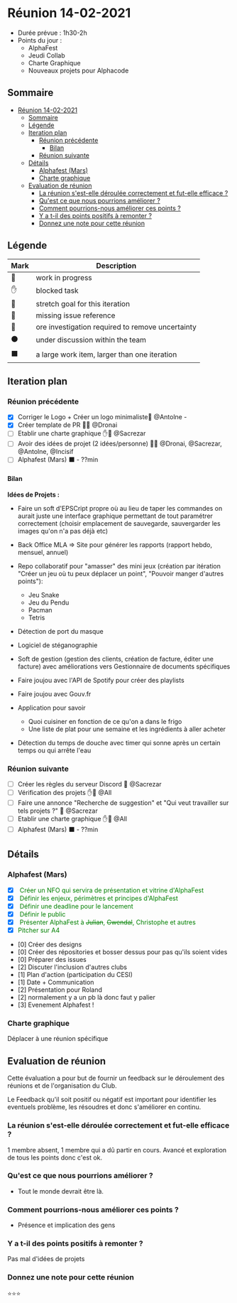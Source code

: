 # Réunion 14-02-2021

* Durée prévue    : 1h30-2h
* Points du jour  : 
  * AlphaFest
  * Jeudi Collab
  * Charte Graphique
  * Nouveaux projets pour Alphacode

## Sommaire

- [Réunion 14-02-2021](#réunion-14-02-2021)
  - [Sommaire](#sommaire)
  - [Légende](#légende)
  - [Iteration plan](#iteration-plan)
    - [Réunion précédente](#réunion-précédente)
      - [Bilan](#bilan)
    - [Réunion suivante](#réunion-suivante)
  - [Détails](#détails)
    - [Alphafest (Mars)](#alphafest-mars)
    - [Charte graphique](#charte-graphique)
  - [Evaluation de réunion](#evaluation-de-réunion)
    - [La réunion s'est-elle déroulée correctement et fut-elle efficace ?](#la-réunion-sest-elle-déroulée-correctement-et-fut-elle-efficace-)
    - [Qu'est ce que nous pourrions améliorer ?](#quest-ce-que-nous-pourrions-améliorer-)
    - [Comment pourrions-nous améliorer ces points ?](#comment-pourrions-nous-améliorer-ces-points-)
    - [Y a t-il des points positifs à remonter ?](#y-a-t-il-des-points-positifs-à-remonter-)
    - [Donnez une note pour cette réunion](#donnez-une-note-pour-cette-réunion)


## Légende

Mark   | Description
------ | ------
🏃     | work in progress
✋     | blocked task
💪     | stretch goal for this iteration
🔴     | missing issue reference
🔵     | ore investigation required to remove uncertainty
⚫     | under discussion within the team
⬛     | a large work item, larger than one iteration

## Iteration plan

### Réunion précédente
- [X] Corriger le Logo + Créer un logo minimaliste💪 @Antolne - 
- [X] Créer template de PR 💪🏃 @Dronai
- [ ] Etablir une charte graphique ✋🏃 @Sacrezar 
- [ ] Avoir des idées de projet (2 idées/personne) 💪🏃 @Dronai, @Sacrezar, @Antolne, @Incisif
- [ ] Alphafest (Mars) ⬛ - ??min

#### Bilan

**Idées de Projets :**
- Faire un soft d'EPSCript propre où au lieu de taper les commandes on aurait juste une interface graphique permettant de tout paramétrer correctement (choisir emplacement de sauvegarde, sauvergarder les images qu'on n'a pas déjà etc)

- Back Office MLA => Site pour générer les rapports (rapport hebdo, mensuel, annuel)

- Repo collaboratif pour "amasser" des mini jeux (création par itération "Créer un jeu où tu peux déplacer un point", "Pouvoir manger d'autres points"):
  - Jeu Snake 
  - Jeu du Pendu 
  - Pacman
  - Tetris

- Détection de port du masque
- Logiciel de stéganographie
- Soft de gestion (gestion des clients, création de facture, éditer une facture) avec améliorations vers Gestionnaire de documents spécifiques
- Faire joujou avec l'API de Spotify pour créer des playlists
- Faire joujou avec Gouv.fr 

- Application pour savoir 
  - Quoi cuisiner en fonction de ce qu'on a dans le frigo
  - Une liste de plat pour une semaine et les ingrédients à aller acheter

- Détection du temps de douche avec timer qui sonne après un certain temps ou qui arrête l'eau

### Réunion suivante

- [ ] Créer les règles du serveur Discord 💪 @Sacrezar
- [ ] Vérification des projets ✋🏃 @All
- [ ] Faire une annonce "Recherche de suggestion" et "Qui veut travailler sur tels projets ?" 💪 @Sacrezar
- [ ] Etablir une charte graphique ✋🏃 @All 
- [ ] Alphafest (Mars) ⬛ - ??min

## Détails

### Alphafest (Mars)
- [X] <span style="color:#008000"> Créer un NFO qui servira de présentation et vitrine d'AlphaFest</span>
- [X] <span style="color:#008000"> Définir les enjeux, périmètres et principes d'AlphaFest</span>
- [X] <span style="color:#008000"> Définir une deadline pour le lancement</span>
- [x] <span style="color:#008000"> Définir le public </span>
- [X] <span style="color:#008000"> Présenter AlphaFest à ~~Julian~~, ~~Gwendal~~, Christophe et autres</span>
- [x] <span style="color:#008000">Pitcher sur A4</span>
- [0] Créer des designs
- [0] Créer des répositories et bosser dessus pour pas qu'ils soient vides
- [0] Préparer des issues
- [2] Discuter l'inclusion d'autres clubs
- [1] Plan d'action (participation du CESI)
- [1] Date + Communication
- [2] Présentation pour Roland 
- [2] normalement y a un pb là donc faut y palier
- [3] Evenement Alphafest !

### Charte graphique
Déplacer à une réunion spécifique

## Evaluation de réunion

Cette évaluation a pour but de fournir un feedback sur le déroulement des réunions et de l'organisation du Club.

Le Feedback qu'il soit positif ou négatif est important pour identifier les eventuels problème, les résoudres et donc s'améliorer en continu.


### La réunion s'est-elle déroulée correctement et fut-elle efficace ?

1 membre absent, 1 membre qui a dû partir en cours. Avancé et exploration de tous les points donc c'est ok. 

### Qu'est ce que nous pourrions améliorer ?

- Tout le monde devrait être là.

### Comment pourrions-nous améliorer ces points ?

- Présence et implication des gens

### Y a t-il des points positifs à remonter ?

Pas mal d'idées de projets

### Donnez une note pour cette réunion

⭐⭐⭐
